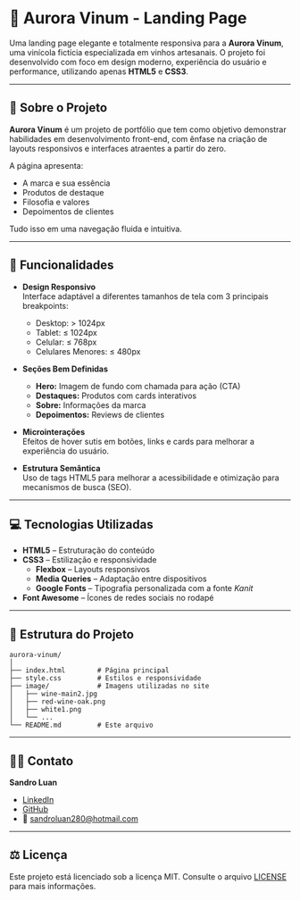 
# 🍷 Aurora Vinum - Landing Page

Uma landing page elegante e totalmente responsiva para a **Aurora Vinum**, uma vinícola fictícia especializada em vinhos artesanais. O projeto foi desenvolvido com foco em design moderno, experiência do usuário e performance, utilizando apenas **HTML5** e **CSS3**.

---

## 📖 Sobre o Projeto

**Aurora Vinum** é um projeto de portfólio que tem como objetivo demonstrar habilidades em desenvolvimento front-end, com ênfase na criação de layouts responsivos e interfaces atraentes a partir do zero.

A página apresenta:

- A marca e sua essência
- Produtos de destaque
- Filosofia e valores
- Depoimentos de clientes

Tudo isso em uma navegação fluida e intuitiva.

---

## 🚀 Funcionalidades


- **Design Responsivo**  
  Interface adaptável a diferentes tamanhos de tela com 3 principais breakpoints:
  - Desktop: > 1024px  
  - Tablet: ≤ 1024px  
  - Celular: ≤ 768px  
  - Celulares Menores: ≤ 480px

- **Seções Bem Definidas**  
  - **Hero:** Imagem de fundo com chamada para ação (CTA)  
  - **Destaques:** Produtos com cards interativos  
  - **Sobre:** Informações da marca  
  - **Depoimentos:** Reviews de clientes

- **Microinterações**  
  Efeitos de hover sutis em botões, links e cards para melhorar a experiência do usuário.

- **Estrutura Semântica**  
  Uso de tags HTML5 para melhorar a acessibilidade e otimização para mecanismos de busca (SEO).

---

## 💻 Tecnologias Utilizadas

- **HTML5** – Estruturação do conteúdo  
- **CSS3** – Estilização e responsividade  
  - **Flexbox** – Layouts responsivos  
  - **Media Queries** – Adaptação entre dispositivos  
  - **Google Fonts** – Tipografia personalizada com a fonte _Kanit_  
- **Font Awesome** – Ícones de redes sociais no rodapé

---

## 📁 Estrutura do Projeto

```
aurora-vinum/
│
├── index.html        # Página principal
├── style.css         # Estilos e responsividade
├── image/            # Imagens utilizadas no site
│   ├── wine-main2.jpg
│   ├── red-wine-oak.png
│   ├── white1.png
│   └── ...
└── README.md         # Este arquivo
```

---

## 👨‍💻 Contato

**Sandro Luan**

- [LinkedIn](https://www.linkedin.com/in/sandroluan/)
- [GitHub](https://github.com/sandroluan)
- 📧 sandroluan280@hotmail.com

---

## ⚖️ Licença

Este projeto está licenciado sob a licença MIT. Consulte o arquivo [LICENSE](LICENSE) para mais informações.
